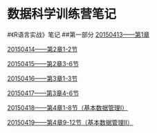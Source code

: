 数据科学训练营笔记
=============
#《R语言实战》笔记
##第一部分
[20150413——第1章](https://github.com/shipengfei92/shipengfei92-training-r-/blob/master/20150413%E6%95%B0%E6%8D%AE%E8%AE%AD%E7%BB%83%E8%90%A5.md
)

[20150414——第2章1-2节](https://github.com/shipengfei92/shipengfei92-training-r-/blob/master/20150414%E6%95%B0%E6%8D%AE%E8%AE%AD%E7%BB%83%E8%90%A5.md
)

[20150415——第2章3-6节](https://github.com/shipengfei92/training-r-notes/blob/master/20150415%E6%95%B0%E6%8D%AE%E8%AE%AD%E7%BB%83%E8%90%A5.md)

[20150416——第3章1-3节](https://github.com/shipengfei92/training-r-notes/blob/master/20150416%E6%95%B0%E6%8D%AE%E8%AE%AD%E7%BB%83%E8%90%A5.md)

[20150417——第3章4-6节](https://github.com/shipengfei92/training-r-notes/blob/master/20150417%E6%95%B0%E6%8D%AE%E8%AE%AD%E7%BB%83%E8%90%A5.md)

[20150418——第4章1-8节（基本数据管理I）](https://github.com/shipengfei92/training-r-notes/blob/master/20150418%E6%95%B0%E6%8D%AE%E8%AE%AD%E7%BB%83%E8%90%A5.md)

[20150419——第4章9-12节（基本数据管理II）](https://github.com/shipengfei92/training-r-notes/blob/master/20150419%E6%95%B0%E6%8D%AE%E8%AE%AD%E7%BB%83%E8%90%A5.md)
